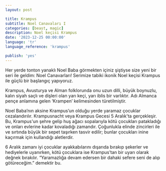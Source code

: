 ```yaml
---
layout: post

title: Krampus
subtitle: Noel Canavaları I
categories: [beast, magic]
description: Noel keçisi Krampus
date: '2023-12-25 00:00:00'
language: 'tr'
language_reference: 'krampus'

publish: 'yes'
---
```


Her yerde tonton yanaklı Noel Baba görmekten içiniz şiştiyse size yeni bir seri ile geldim: Noel Canavarları!
Serimize tabiki ikonik Noel keçisi Krampus ile güçlü bir başlangıç yapıyoruz.

Krampus, Avusturya ve Alman folklorunda onu uzun dilli, büyük boynuzlu, kalın siyah saçlı ve dişleri olan yarı keçi, yarı iblis bir varlıktır.  Adı Almanca pençe anlamına gelen ‘Krampen’ kelimesinden türetilmiştir.

Noel Baba’nın aksine Krampus’un olduğu yerde yaramaz çocuklar cezalandırılır. Krampusnacht veya Krampus Gecesi 5 Aralık'ta gerçekleşir. Bu, Krampus'un şehre gelip huş ağacı sopalarıyla kötü çocukları patakladığı ve onları evlerine kadar kovaladığı zamandır. Çoğunlukla elinde zincirleri ile ve sırtında büyük bir sepet taşırken tasvir edilir; bunlar çocukları inine kaçırmak için kullandığı aletlerdir. 

6 Aralık zamanı iyi çocuklar ayakkabılarını dışarıda bırakıp şekerler ve hediyelerle uyanırken, kötü çocuklara ise Krampus’tan bir uyarı olarak değnek bırakılır. “Yaramazlığa devam edersen bir dahaki sefere seni de alıp götüreceğim.” demektir bu.
